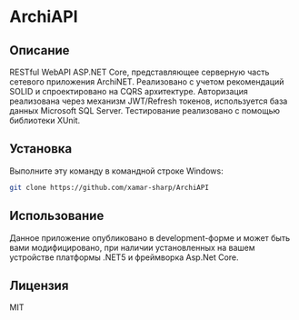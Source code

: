 # ArchiAPI

## Описание
RESTful WebAPI ASP.NET Core, представляющее серверную часть сетевого приложения ArchiNET.
Реализовано с учетом рекомендаций SOLID и спроектировано на CQRS архитектуре.
Авторизация реализована через механизм JWT/Refresh токенов, используется база данных Microsoft SQL Server.
Тестирование реализовано с помощью библиотеки XUnit.
## Установка
Выполните эту команду в командной строке Windows:
```bash
git clone https://github.com/xamar-sharp/ArchiAPI
```
## Использование
Данное приложение опубликовано в development-форме и может быть вами модифицировано,
при наличии установленных на вашем устройстве платформы .NET5 и фреймворка Asp.Net Core.
## Лицензия 
MIT